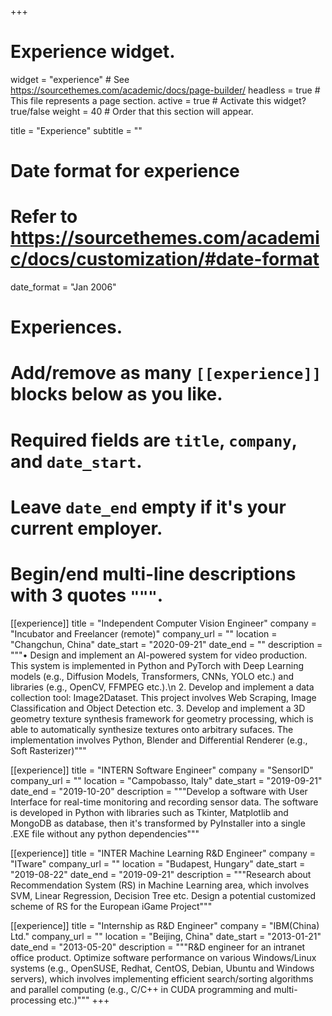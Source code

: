 +++
# Experience widget.
widget = "experience"  # See https://sourcethemes.com/academic/docs/page-builder/
headless = true  # This file represents a page section.
active = true  # Activate this widget? true/false
weight = 40  # Order that this section will appear.

title = "Experience"
subtitle = ""

# Date format for experience
#   Refer to https://sourcethemes.com/academic/docs/customization/#date-format
date_format = "Jan 2006"

# Experiences.
#   Add/remove as many `[[experience]]` blocks below as you like.
#   Required fields are `title`, `company`, and `date_start`.
#   Leave `date_end` empty if it's your current employer.
#   Begin/end multi-line descriptions with 3 quotes `"""`.

[[experience]]
  title = "Independent Computer Vision Engineer"
  company = "Incubator and Freelancer (remote)"
  company_url = ""
  location = "Changchun, China"
  date_start = "2020-09-21"
  date_end = ""
  description = """• Design and implement an AI-powered system for video production. This system is implemented in Python and PyTorch with Deep Learning models (e.g., Diffusion Models, Transformers, CNNs, YOLO etc.) and libraries (e.g., OpenCV, FFMPEG etc.).\n 2. Develop and implement  a data collection tool: Image2Dataset. This project involves Web Scraping, Image Classification and Object Detection etc. 3. Develop and implement a 3D geometry texture synthesis framework for geometry processing, which is able to automatically synthesize textures onto arbitrary sufaces. The implementation involves Python, Blender and Differential Renderer (e.g., Soft Rasterizer)"""

[[experience]]
  title = "INTERN Software Engineer"
  company = "SensorID"
  company_url = ""
  location = "Campobasso, Italy"
  date_start = "2019-09-21"
  date_end = "2019-10-20"
  description = """Develop a software with User Interface for real-time monitoring and recording sensor data. The software is developed in Python with libraries such as Tkinter, Matplotlib and MongoDB as database, then it's transformed by PyInstaller into a single .EXE file without any python dependencies"""

[[experience]]
  title = "INTER Machine Learning R&D Engineer"
  company = "ITware"
  company_url = ""
  location = "Budapest, Hungary"
  date_start = "2019-08-22"
  date_end = "2019-09-21"
  description = """Research about Recommendation System (RS) in Machine Learning area, which involves SVM, Linear Regression, Decision Tree etc. Design a potential customized scheme of RS for the European iGame Project"""

[[experience]]
  title = "Internship as R&D Engineer"
  company = "IBM(China) Ltd."
  company_url = ""
  location = "Beijing, China"
  date_start = "2013-01-21"
  date_end = "2013-05-20"
  description = """R&D engineer for an intranet office product. Optimize software performance on various Windows/Linux systems (e.g., OpenSUSE, Redhat, CentOS, Debian, Ubuntu and Windows servers), which involves implementing efficient search/sorting algorithms and parallel computing (e.g., C/C++ in CUDA programming and multi-processing etc.)"""
+++
